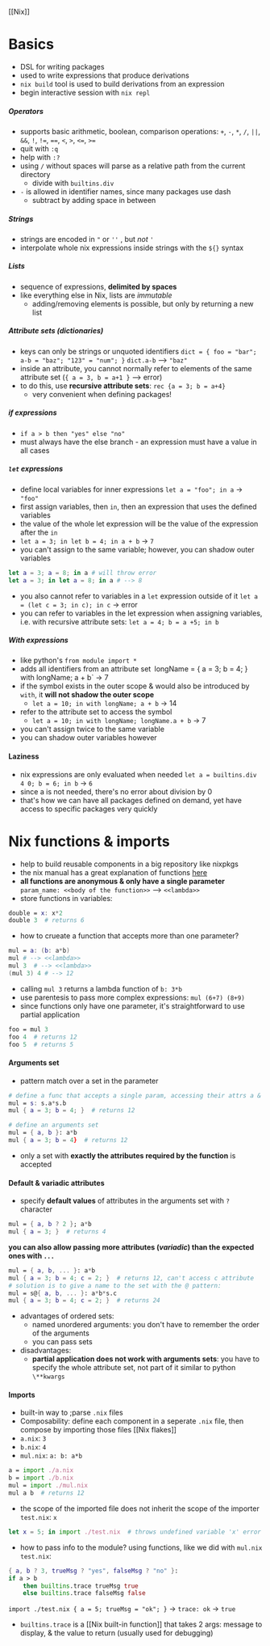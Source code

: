 [[Nix]]

# Basics
- DSL for writing packages
- used to write expressions that produce derivations
- `nix build` tool is used to build derivations from an expression
- begin interactive session with `nix repl`
##### Operators
- supports basic arithmetic, boolean, comparison operations: `+`, `-`, `*`, `/`, `||`, `&&`, `!`, `!=`, `==`, `<`, `>`, `<=`, `>=`
- quit with `:q`
- help with `:?`
- using `/` without spaces will parse as a relative path from the current directory
	- divide with `builtins.div`
- `-` is allowed in identifier names, since many packages use dash
	- subtract by adding space in between
##### Strings
- strings are encoded in `"` or `''` , but *not `'`*
- interpolate whole nix expressions inside strings with the `${}` syntax
##### Lists
- sequence of expressions, **delimited by spaces**
- like everything else in Nix, lists are *immutable*
	- adding/removing elements is possible, but only by returning a new list
##### Attribute sets (dictionaries)
- keys can only be strings or unquoted identifiers
`dict = { foo = "bar"; a-b = "baz"; "123" = "num"; }`
`dict.a-b` --> `"baz"`
- inside an attribute, you cannot normally refer to elements of the same attribute set (`{ a = 3, b = a+1 }` --> error)
- to do this, use **recursive attribute sets**: `rec {a = 3; b = a+4}`
	- very convenient when defining packages!
##### if expressions
- `if a > b then "yes" else "no"`
- must always have the else branch - an expression must have a value in all cases
##### `let` expressions
- define local variables for inner expressions
`let a = "foo"; in a` -> `"foo"`
- first assign variables, then `in`, then an expression that uses the defined variables
- the value of the whole let expression will be the value of the expression after the `in`
- `let a = 3; in let b = 4; in a + b` -> `7`
- you can't assign  to the same variable; however, you can shadow outer variables
```nix
let a = 3; a = 8; in a # will throw error
let a = 3; in let a = 8; in a # --> 8
```
- you also cannot refer to variables in a `let` expression outside of it
`let a = (let c = 3; in c); in c` -> error
- you can refer to variables in the let expression when assigning variables, i.e. with recursive attribute sets:
`let a = 4; b = a +5; in b`

##### With expressions
- like python's `from module import *`
- adds all identifiers from an attribute set`
`longName = { a = 3; b = 4; }`
`with longName; a + b` -> 7
- if the symbol exists in the outer scope & would also be introduced by `with`, it **will not shadow the outer scope**
	- `let a = 10; in with longName; a + b` -> 14
- refer to the attribute set to access the symbol
	- `let a = 10; in with longName; longName.a + b` -> 7
- you can't assign twice to the same variable
- you can shadow outer variables however

#### Laziness
- nix expressions are only evaluated when needed
`let a = builtins.div 4 0; b = 6; in b` -> `6` 
- since a is not needed, there's no error about division by 0
- that's how we can have all packages defined on demand, yet have access to specific packages very quickly

# Nix functions & imports
- help to build reusable components in a big repository like nixpkgs
- the nix manual has a great explanation of functions [here](https://nixos.org/manual/nix/stable/expressions/language-constructs.html#functions)
- **all functions are anonymous & only have a single parameter**
`param_name: <<body of the function>>` --> `<<lambda>>`
- store functions in variables:
```nix
double = x: x*2
double 3  # returns 6
```

- how to crueate a function that accepts more than one parameter?
```nix
mul = a: (b: a*b)
mul # --> <<lambda>>
mul 3  # --> <<lambda>>
(mul 3) 4 # --> 12
```
- calling `mul 3` returns a lambda function of `b: 3*b`
- use parentesis to pass more complex expressions: `mul (6+7) (8+9)`
- since functions only have one parameter, it's straightforward to use partial application
```nix
foo = mul 3
foo 4  # returns 12
foo 5  # returns 5
```

#### Arguments set
- pattern match over a set in the parameter
```nix
# define a func that accepts a single param, accessing their attrs a & b
mul = s: s.a*s.b
mul { a = 3; b = 4; }  # returns 12

# define an arguments set
mul = { a, b }: a*b
mul { a = 3; b = 4}  # returns 12
```
- only a set with **exactly the attributes required by the function** is accepted

#### Default & variadic attributes
- specify **default values** of attributes in the arguments set with `?` character
```nix
mul = { a, b ? 2 }; a*b
mul { a = 3; }  # returns 4
```
**you can also allow passing more attributes (*variadic*) than the expected ones with  `...`**
```nix
mul = { a, b, ... }: a*b
mul { a = 3; b = 4; c = 2; }  # returns 12, can't access c attribute
# solution is to give a name to the set with the @ pattern:
mul = s@{ a, b, ... }: a*b*s.c
mul { a = 3; b = 4; c = 2; }  # returns 24
```
- advantages of ordered sets:
	- named unordered arguments: you don't have to remember the order of the arguments
	- you can pass sets
- disadvantages:
	- **partial application does not work with arguments sets**: you have to specify the whole attribute set, not part of it
similar to python `\**kwargs`
#### Imports
- built-in way to ;parse `.nix` files
- Composability: define each component in a seperate `.nix` file, then compose by importing those files
[[Nix flakes]]
- `a.nix`:
`3`
- `b.nix`:
`4`
- `mul.nix`:
`a: b: a*b`

```nix
a = import ./a.nix
b = import ./b.nix
mul = import ./mul.nix
mul a b  # returns 12
```
- the scope of the imported file does not inherit the scope of the importer
`test.nix`:
`x`
```nix
let x = 5; in import ./test.nix  # throws undefined variable 'x' error
```
- how to pass info to the module? using functions, like we did with `mul.nix`
`test.nix`:
```nix
{ a, b ? 3, trueMsg ? "yes", falseMsg ? "no" }:
if a > b
	then builtins.trace trueMsg true
	else builtins.trace falseMsg false
```

`import ./test.nix { a = 5; trueMsg = "ok"; }`
-> `trace: ok`
-> `true`
- `builtins.trace` is a [[Nix built-in function]] that takes 2 args: message to display, & the value to return (usually used for debugging)